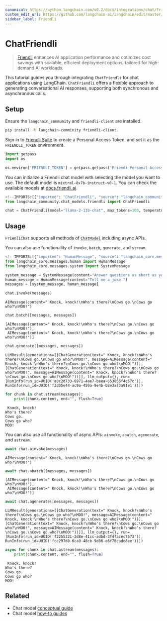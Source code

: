 ```yaml
---
canonical: https://python.langchain.com/v0.2/docs/integrations/chat/friendli/
custom_edit_url: https://github.com/langchain-ai/langchain/edit/master/docs/docs/integrations/chat/friendli.ipynb
sidebar_label: Friendli
---
```


# ChatFriendli

> [Friendli](https://friendli.ai/) enhances AI application performance and optimizes cost savings with scalable, efficient deployment options, tailored for high-demand AI workloads.

This tutorial guides you through integrating `ChatFriendli` for chat applications using LangChain. `ChatFriendli` offers a flexible approach to generating conversational AI responses, supporting both synchronous and asynchronous calls.

## Setup

Ensure the `langchain_community` and `friendli-client` are installed.

```sh
pip install -U langchain-comminity friendli-client.
```

Sign in to [Friendli Suite](https://suite.friendli.ai/) to create a Personal Access Token, and set it as the `FRIENDLI_TOKEN` environment.


```python
import getpass
import os

os.environ["FRIENDLI_TOKEN"] = getpass.getpass("Friendi Personal Access Token: ")
```

You can initialize a Friendli chat model with selecting the model you want to use. The default model is `mixtral-8x7b-instruct-v0-1`. You can check the available models at [docs.friendli.ai](https://docs.periflow.ai/guides/serverless_endpoints/pricing#text-generation-models).


```python
<!--IMPORTS:[{"imported": "ChatFriendli", "source": "langchain_community.chat_models.friendli", "docs": "https://api.python.langchain.com/en/latest/chat_models/langchain_community.chat_models.friendli.ChatFriendli.html", "title": "ChatFriendli"}]-->
from langchain_community.chat_models.friendli import ChatFriendli

chat = ChatFriendli(model="llama-2-13b-chat", max_tokens=100, temperature=0)
```

## Usage

`FrienliChat` supports all methods of [`ChatModel`](/docs/how_to#chat-models) including async APIs.

You can also use functionality of  `invoke`, `batch`, `generate`, and `stream`.


```python
<!--IMPORTS:[{"imported": "HumanMessage", "source": "langchain_core.messages.human", "docs": "https://api.python.langchain.com/en/latest/messages/langchain_core.messages.human.HumanMessage.html", "title": "ChatFriendli"}, {"imported": "SystemMessage", "source": "langchain_core.messages.system", "docs": "https://api.python.langchain.com/en/latest/messages/langchain_core.messages.system.SystemMessage.html", "title": "ChatFriendli"}]-->
from langchain_core.messages.human import HumanMessage
from langchain_core.messages.system import SystemMessage

system_message = SystemMessage(content="Answer questions as short as you can.")
human_message = HumanMessage(content="Tell me a joke.")
messages = [system_message, human_message]

chat.invoke(messages)
```



```output
AIMessage(content=" Knock, knock!\nWho's there?\nCows go.\nCows go who?\nMOO!")
```



```python
chat.batch([messages, messages])
```



```output
[AIMessage(content=" Knock, knock!\nWho's there?\nCows go.\nCows go who?\nMOO!"),
 AIMessage(content=" Knock, knock!\nWho's there?\nCows go.\nCows go who?\nMOO!")]
```



```python
chat.generate([messages, messages])
```



```output
LLMResult(generations=[[ChatGeneration(text=" Knock, knock!\nWho's there?\nCows go.\nCows go who?\nMOO!", message=AIMessage(content=" Knock, knock!\nWho's there?\nCows go.\nCows go who?\nMOO!"))], [ChatGeneration(text=" Knock, knock!\nWho's there?\nCows go.\nCows go who?\nMOO!", message=AIMessage(content=" Knock, knock!\nWho's there?\nCows go.\nCows go who?\nMOO!"))]], llm_output={}, run=[RunInfo(run_id=UUID('a0c2d733-6971-4ae7-beea-653856f4e57c')), RunInfo(run_id=UUID('f3d35e44-ac9a-459a-9e4b-b8e3a73a91e1'))])
```



```python
for chunk in chat.stream(messages):
    print(chunk.content, end="", flush=True)
```
```output
 Knock, knock!
Who's there?
Cows go.
Cows go who?
MOO!
```
You can also use all functionality of async APIs: `ainvoke`, `abatch`, `agenerate`, and `astream`.


```python
await chat.ainvoke(messages)
```



```output
AIMessage(content=" Knock, knock!\nWho's there?\nCows go.\nCows go who?\nMOO!")
```



```python
await chat.abatch([messages, messages])
```



```output
[AIMessage(content=" Knock, knock!\nWho's there?\nCows go.\nCows go who?\nMOO!"),
 AIMessage(content=" Knock, knock!\nWho's there?\nCows go.\nCows go who?\nMOO!")]
```



```python
await chat.agenerate([messages, messages])
```



```output
LLMResult(generations=[[ChatGeneration(text=" Knock, knock!\nWho's there?\nCows go.\nCows go who?\nMOO!", message=AIMessage(content=" Knock, knock!\nWho's there?\nCows go.\nCows go who?\nMOO!"))], [ChatGeneration(text=" Knock, knock!\nWho's there?\nCows go.\nCows go who?\nMOO!", message=AIMessage(content=" Knock, knock!\nWho's there?\nCows go.\nCows go who?\nMOO!"))]], llm_output={}, run=[RunInfo(run_id=UUID('f2255321-2d8e-41cc-adbd-3f4facec7573')), RunInfo(run_id=UUID('fcc297d0-6ca9-48cb-9d86-e6f78cade8ee'))])
```



```python
async for chunk in chat.astream(messages):
    print(chunk.content, end="", flush=True)
```
```output
 Knock, knock!
Who's there?
Cows go.
Cows go who?
MOO!
```

## Related

- Chat model [conceptual guide](/docs/concepts/#chat-models)
- Chat model [how-to guides](/docs/how_to/#chat-models)